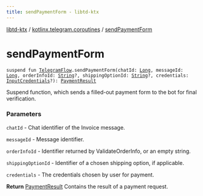 ```yaml
---
title: sendPaymentForm - libtd-ktx
---
```


[libtd-ktx](../index.html) / [kotlinx.telegram.coroutines](index.html) / [sendPaymentForm](./send-payment-form.html)

# sendPaymentForm

`suspend fun `[`TelegramFlow`](../kotlinx.telegram.core/-telegram-flow/index.html)`.sendPaymentForm(chatId: `[`Long`](https://kotlinlang.org/api/latest/jvm/stdlib/kotlin/-long/index.html)`, messageId: `[`Long`](https://kotlinlang.org/api/latest/jvm/stdlib/kotlin/-long/index.html)`, orderInfoId: `[`String`](https://kotlinlang.org/api/latest/jvm/stdlib/kotlin/-string/index.html)`?, shippingOptionId: `[`String`](https://kotlinlang.org/api/latest/jvm/stdlib/kotlin/-string/index.html)`?, credentials: `[`InputCredentials`](https://tdlibx.github.io/td/docs/org/drinkless/td/libcore/telegram/TdApi.InputCredentials.html)`?): `[`PaymentResult`](https://tdlibx.github.io/td/docs/org/drinkless/td/libcore/telegram/TdApi.PaymentResult.html)

Suspend function, which sends a filled-out payment form to the bot for final verification.

### Parameters

`chatId` - Chat identifier of the Invoice message.

`messageId` - Message identifier.

`orderInfoId` - Identifier returned by ValidateOrderInfo, or an empty string.

`shippingOptionId` - Identifier of a chosen shipping option, if applicable.

`credentials` - The credentials chosen by user for payment.

**Return**
[PaymentResult](https://tdlibx.github.io/td/docs/org/drinkless/td/libcore/telegram/TdApi.PaymentResult.html) Contains the result of a payment request.

